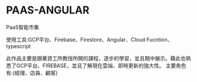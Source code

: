# PAAS-ANGULAR
PaaS智能市集

使用工具:GCP平台、Firebase、Firestore、Angular、Cloud Fucntion、typescript

此作品主要是跟著資工所教授所開的課程，逐步的學習，並且期中展示。藉此也熟悉了GCP平台、FIREBASE，並且了解現在雲端、即時更新的強大性。
主要角色有:(經理、店員、顧客)
